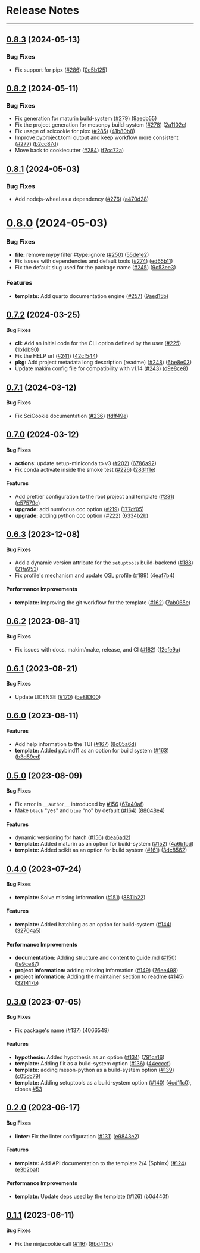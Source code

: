 # Release Notes
---

## [0.8.3](https://github.com/osl-incubator/scicookie/compare/0.8.2...0.8.3) (2024-05-13)


### Bug Fixes

* Fix support for pipx ([#286](https://github.com/osl-incubator/scicookie/issues/286)) ([0e5b125](https://github.com/osl-incubator/scicookie/commit/0e5b1251becf4cec319fb74ceb3a11dc4f704212))

## [0.8.2](https://github.com/osl-incubator/scicookie/compare/0.8.1...0.8.2) (2024-05-11)


### Bug Fixes

* Fix generation for maturin build-system ([#279](https://github.com/osl-incubator/scicookie/issues/279)) ([9aecb55](https://github.com/osl-incubator/scicookie/commit/9aecb554f260b65f5df3b472d23bc67e820f1fbc))
* Fix the project generation for mesonpy build-system ([#278](https://github.com/osl-incubator/scicookie/issues/278)) ([2a1102c](https://github.com/osl-incubator/scicookie/commit/2a1102c1c4f0574e5cc8a041d6d634ae0e124c79))
* Fix usage of scicookie for pipx ([#285](https://github.com/osl-incubator/scicookie/issues/285)) ([41b80b8](https://github.com/osl-incubator/scicookie/commit/41b80b88d9b93a26298ae51f610ab21c44d6066d))
* Improve pyproject.toml output and keep workflow more consistent ([#277](https://github.com/osl-incubator/scicookie/issues/277)) ([b2cc87d](https://github.com/osl-incubator/scicookie/commit/b2cc87d57f6c9de162ab3d53a413e9f0291e49c2))
* Move back to cookiecutter ([#284](https://github.com/osl-incubator/scicookie/issues/284)) ([f7cc72a](https://github.com/osl-incubator/scicookie/commit/f7cc72a3942b0539dcafe2ce08463658c45756db))

## [0.8.1](https://github.com/osl-incubator/scicookie/compare/0.8.0...0.8.1) (2024-05-03)


### Bug Fixes

* Add nodejs-wheel as a dependency ([#276](https://github.com/osl-incubator/scicookie/issues/276)) ([a470d28](https://github.com/osl-incubator/scicookie/commit/a470d283795311b3489b98e1f3f34ab5a45b7da1))

# [0.8.0](https://github.com/osl-incubator/scicookie/compare/0.7.2...0.8.0) (2024-05-03)


### Bug Fixes

* **file:** remove mypy filter #type:ignore ([#250](https://github.com/osl-incubator/scicookie/issues/250)) ([55de1e2](https://github.com/osl-incubator/scicookie/commit/55de1e2b482db2346b24bd27fe06f8db65cc2cc5))
* Fix issues with dependencies and default tools ([#274](https://github.com/osl-incubator/scicookie/issues/274)) ([ed65b11](https://github.com/osl-incubator/scicookie/commit/ed65b11937325e36b3fa6bcecc9512550e7e673c))
* Fix the default slug used for the package name ([#245](https://github.com/osl-incubator/scicookie/issues/245)) ([9c53ee3](https://github.com/osl-incubator/scicookie/commit/9c53ee378d93e47becb033c10c98c4b8ff238c9c))


### Features

* **template:** Add quarto documentation engine ([#257](https://github.com/osl-incubator/scicookie/issues/257)) ([9aed15b](https://github.com/osl-incubator/scicookie/commit/9aed15b5cb3eba56e51b8af1934b7a9814ef4ea5))

## [0.7.2](https://github.com/osl-incubator/scicookie/compare/0.7.1...0.7.2) (2024-03-25)


#### Bug Fixes

* **cli:** Add an initial code for the CLI option defined by the user ([#225](https://github.com/osl-incubator/scicookie/issues/225)) ([1b1db90](https://github.com/osl-incubator/scicookie/commit/1b1db90358d11c97d02fa7462bfcb1ef6b6b786c))
* Fix the HELP url ([#241](https://github.com/osl-incubator/scicookie/issues/241)) ([42cf544](https://github.com/osl-incubator/scicookie/commit/42cf5441da3122afb7b1b61683ccf52dac3f20aa))
* **pkg:** Add project metadata long description (readme) ([#248](https://github.com/osl-incubator/scicookie/issues/248)) ([6be8e03](https://github.com/osl-incubator/scicookie/commit/6be8e03e5511da23dd07dce78f94195e963c2bda))
* Update makim config file for compatibility  with v1.14 ([#243](https://github.com/osl-incubator/scicookie/issues/243)) ([d9e8ce8](https://github.com/osl-incubator/scicookie/commit/d9e8ce8b68f22150592b791c5745435b58921942))

## [0.7.1](https://github.com/osl-incubator/scicookie/compare/0.7.0...0.7.1) (2024-03-12)


#### Bug Fixes

* Fix SciCookie documentation ([#236](https://github.com/osl-incubator/scicookie/issues/236)) ([fdff49e](https://github.com/osl-incubator/scicookie/commit/fdff49eb81f44c6e56ab7122230450e9714c0ae1))

## [0.7.0](https://github.com/osl-incubator/scicookie/compare/0.6.3...0.7.0) (2024-03-12)


#### Bug Fixes

* **actions:** update setup-miniconda to v3 ([#202](https://github.com/osl-incubator/scicookie/issues/202)) ([6786a92](https://github.com/osl-incubator/scicookie/commit/6786a9202b302f20646328b05c2b810a4538e8d9))
* Fix conda activate inside the smoke test ([#226](https://github.com/osl-incubator/scicookie/issues/226)) ([2831f1e](https://github.com/osl-incubator/scicookie/commit/2831f1e3f7370db5a91664038e0605df970a8930))


#### Features

* Add prettier configuration to the root project and template ([#231](https://github.com/osl-incubator/scicookie/issues/231)) ([e57579c](https://github.com/osl-incubator/scicookie/commit/e57579cf95e05c9b8ad801a5b15effd33ae70c03))
* **upgrade:** add numfocus coc option ([#219](https://github.com/osl-incubator/scicookie/issues/219)) ([177df05](https://github.com/osl-incubator/scicookie/commit/177df056fc7a84619ea905a17030b3e2f937caf6))
* **upgrade:** adding python coc option ([#222](https://github.com/osl-incubator/scicookie/issues/222)) ([6334b2b](https://github.com/osl-incubator/scicookie/commit/6334b2bbed806d2379b270c9e50894485ccdf188))

## [0.6.3](https://github.com/osl-incubator/scicookie/compare/0.6.2...0.6.3) (2023-12-08)


#### Bug Fixes

* Add a dynamic version attribute for the `setuptools` build-backend ([#188](https://github.com/osl-incubator/scicookie/issues/188)) ([21fa953](https://github.com/osl-incubator/scicookie/commit/21fa953ca790b4464ac10794e899d1a58bf3a547))
* Fix profile's mechanism and update OSL profile ([#189](https://github.com/osl-incubator/scicookie/issues/189)) ([4eaf7b4](https://github.com/osl-incubator/scicookie/commit/4eaf7b4c1cadcdb6293b71b791ad66551afe6dcb))


#### Performance Improvements

* **template:** Improving the git workflow for the template ([#162](https://github.com/osl-incubator/scicookie/issues/162)) ([7ab065e](https://github.com/osl-incubator/scicookie/commit/7ab065e2c18f237a6525b4a26e160f2222cad422))

## [0.6.2](https://github.com/osl-incubator/scicookie/compare/0.6.1...0.6.2) (2023-08-31)


#### Bug Fixes

* Fix issues with docs, makim/make, release, and CI ([#182](https://github.com/osl-incubator/scicookie/issues/182)) ([12efe9a](https://github.com/osl-incubator/scicookie/commit/12efe9a1b2990051efb18131b1aee39ed5e8155f))

## [0.6.1](https://github.com/osl-incubator/scicookie/compare/0.6.0...0.6.1) (2023-08-21)


#### Bug Fixes

* Update LICENSE ([#170](https://github.com/osl-incubator/scicookie/issues/170)) ([be88300](https://github.com/osl-incubator/scicookie/commit/be88300bed9de584598a0360c274c0334d4414cf))

## [0.6.0](https://github.com/osl-incubator/scicookie/compare/0.5.0...0.6.0) (2023-08-11)


#### Features

* Add help information to the TUI ([#167](https://github.com/osl-incubator/scicookie/issues/167)) ([8c05a6d](https://github.com/osl-incubator/scicookie/commit/8c05a6d161111e4c8d752dbe78df1450926659fb))
* **template:** Added pybind11 as an option for build system  ([#163](https://github.com/osl-incubator/scicookie/issues/163)) ([b3d59cd](https://github.com/osl-incubator/scicookie/commit/b3d59cddc1d0f6381f442f5cec5af25d23e05d01))

## [0.5.0](https://github.com/osl-incubator/scicookie/compare/0.4.0...0.5.0) (2023-08-09)


#### Bug Fixes

* Fix error in `__author__` introduced by [#156](https://github.com/osl-incubator/scicookie/issues/156) ([67a40af](https://github.com/osl-incubator/scicookie/commit/67a40afba6d0041b226e1c37ff46f252a36f843d))
* Make `black` "yes" and `blue` "no" by default ([#164](https://github.com/osl-incubator/scicookie/issues/164)) ([88048e4](https://github.com/osl-incubator/scicookie/commit/88048e43165c5918f4f5e70e9a5b374f9d5d5cf2))


#### Features

* dynamic versioning for hatch ([#156](https://github.com/osl-incubator/scicookie/issues/156)) ([bea6ad2](https://github.com/osl-incubator/scicookie/commit/bea6ad2742decb4c05ee52478ea37386b870588b))
* **template:** Added maturin as an option for build-system ([#152](https://github.com/osl-incubator/scicookie/issues/152)) ([4a6bfbd](https://github.com/osl-incubator/scicookie/commit/4a6bfbd9cf50a9f2b4a0d5008f79bde524fcf862))
* **template:** Added scikit as an option for build system ([#161](https://github.com/osl-incubator/scicookie/issues/161)) ([3dc8562](https://github.com/osl-incubator/scicookie/commit/3dc85623bab0c7fb677750ac296104beee8fb322))

## [0.4.0](https://github.com/osl-incubator/scicookie/compare/0.3.0...0.4.0) (2023-07-24)


#### Bug Fixes

* **template:** Solve missing information ([#151](https://github.com/osl-incubator/scicookie/issues/151)) ([8811b22](https://github.com/osl-incubator/scicookie/commit/8811b22427fd8f719b478cd1ba1d67cab66e1fa7))


#### Features

* **template:** Added hatchling as an option for build-system ([#144](https://github.com/osl-incubator/scicookie/issues/144)) ([32704a5](https://github.com/osl-incubator/scicookie/commit/32704a5fba35869f5a67c6b7db76f933e9abd211))


#### Performance Improvements

* **documentation:** Adding structure and content to guide.md ([#150](https://github.com/osl-incubator/scicookie/issues/150)) ([fe9ce87](https://github.com/osl-incubator/scicookie/commit/fe9ce872f311c04d0791dfb64dce9961e645c7c0))
* **project information:** adding missing information ([#149](https://github.com/osl-incubator/scicookie/issues/149)) ([76ee498](https://github.com/osl-incubator/scicookie/commit/76ee4983539e5b807525c3834c6a736bce9eb193))
* **project information:** Adding the maintainer section to readme ([#145](https://github.com/osl-incubator/scicookie/issues/145)) ([321417b](https://github.com/osl-incubator/scicookie/commit/321417b3ad2a08f0a452fa12821fd5c2543d2e4b))

## [0.3.0](https://github.com/osl-incubator/scicookie/compare/0.2.0...0.3.0) (2023-07-05)


#### Bug Fixes

* Fix package's name ([#137](https://github.com/osl-incubator/scicookie/issues/137)) ([4066549](https://github.com/osl-incubator/scicookie/commit/406654935b34e1b9f9a36d66f4020343594f65af))


#### Features

* **hypothesis:** Added hypothesis as an option  ([#134](https://github.com/osl-incubator/scicookie/issues/134)) ([791ca16](https://github.com/osl-incubator/scicookie/commit/791ca163838e42437790aac20d625c41df3b497b))
* **template:** Adding flit as a build-system option ([#136](https://github.com/osl-incubator/scicookie/issues/136)) ([44ecccf](https://github.com/osl-incubator/scicookie/commit/44ecccf03f4c7f04f37044b4fd1a4bb3d6e0e75c))
* **template:** adding meson-python as a build-system option ([#139](https://github.com/osl-incubator/scicookie/issues/139)) ([c05dc79](https://github.com/osl-incubator/scicookie/commit/c05dc79643272b22040769bbadbcebd0813244e2))
* **template:** Adding setuptools as a build-system option ([#140](https://github.com/osl-incubator/scicookie/issues/140)) ([4cd11c0](https://github.com/osl-incubator/scicookie/commit/4cd11c0ec7189ef2756f728a40c3c780c5bc9535)), closes [#53](https://github.com/osl-incubator/scicookie/issues/53)

## [0.2.0](https://github.com/osl-incubator/scicookie/compare/0.1.1...0.2.0) (2023-06-17)


#### Bug Fixes

* **linter:** Fix the linter configuration ([#131](https://github.com/osl-incubator/scicookie/issues/131)) ([e9843e2](https://github.com/osl-incubator/scicookie/commit/e9843e2f7016fa2fa9b13ee591b7963b478092b9))


#### Features

* **template:** Add API documentation to the template 2/4 (Sphinx) ([#124](https://github.com/osl-incubator/scicookie/issues/124)) ([e3b2baf](https://github.com/osl-incubator/scicookie/commit/e3b2baf67bbe5db98c9159ae11b672224c609e88))


#### Performance Improvements

* **template:** Update deps used by the template ([#126](https://github.com/osl-incubator/scicookie/issues/126)) ([b0d440f](https://github.com/osl-incubator/scicookie/commit/b0d440f2084e3ab9e5bdf43055675fd86340357e))

## [0.1.1](https://github.com/osl-incubator/scicookie/compare/0.1.0...0.1.1) (2023-06-11)


#### Bug Fixes

* Fix the ninjacookie call ([#116](https://github.com/osl-incubator/scicookie/issues/116)) ([8bd413c](https://github.com/osl-incubator/scicookie/commit/8bd413cc4350b931c4b3d598ed10f48bd86e0b1c))
